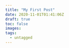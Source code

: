 ```yaml
---
title: "My First Post"
date: 2020-11-01T01:41:06Z
draft: true
toc: false
images:
tags:
  - untagged
---
```


